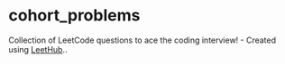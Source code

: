 # cohort_problems
Collection of LeetCode questions to ace the coding interview! - Created using [LeetHub](https://github.com/QasimWani/LeetHub)..
